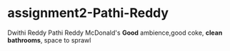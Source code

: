 # assignment2-Pathi-Reddy
Dwithi Reddy Pathi Reddy
McDonald's
**Good** ambience,good coke, **clean bathrooms**, space to sprawl
